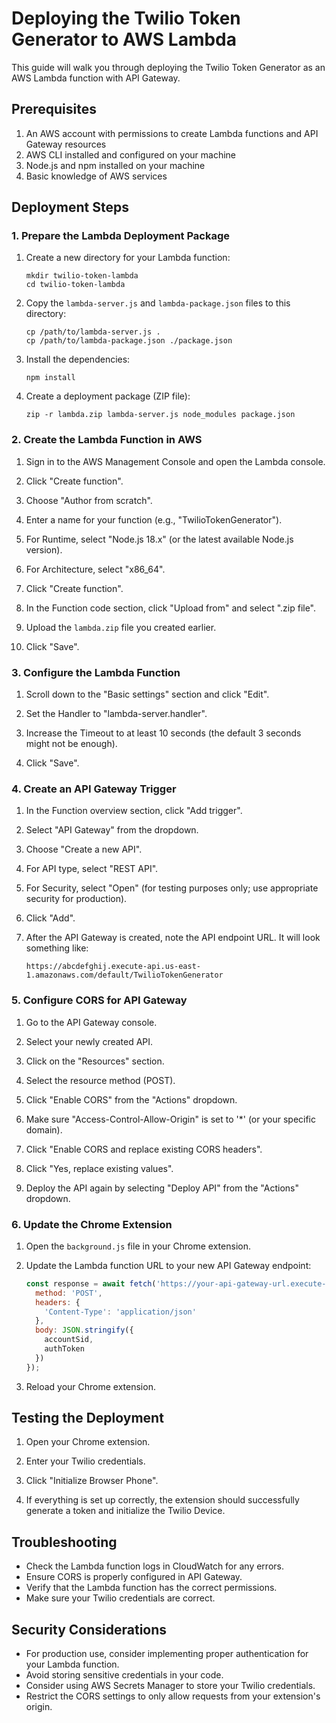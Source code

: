 # Deploying the Twilio Token Generator to AWS Lambda

This guide will walk you through deploying the Twilio Token Generator as an AWS Lambda function with API Gateway.

## Prerequisites

1. An AWS account with permissions to create Lambda functions and API Gateway resources
2. AWS CLI installed and configured on your machine
3. Node.js and npm installed on your machine
4. Basic knowledge of AWS services

## Deployment Steps

### 1. Prepare the Lambda Deployment Package

1. Create a new directory for your Lambda function:
   ```
   mkdir twilio-token-lambda
   cd twilio-token-lambda
   ```

2. Copy the `lambda-server.js` and `lambda-package.json` files to this directory:
   ```
   cp /path/to/lambda-server.js .
   cp /path/to/lambda-package.json ./package.json
   ```

3. Install the dependencies:
   ```
   npm install
   ```

4. Create a deployment package (ZIP file):
   ```
   zip -r lambda.zip lambda-server.js node_modules package.json
   ```

### 2. Create the Lambda Function in AWS

1. Sign in to the AWS Management Console and open the Lambda console.

2. Click "Create function".

3. Choose "Author from scratch".

4. Enter a name for your function (e.g., "TwilioTokenGenerator").

5. For Runtime, select "Node.js 18.x" (or the latest available Node.js version).

6. For Architecture, select "x86_64".

7. Click "Create function".

8. In the Function code section, click "Upload from" and select ".zip file".

9. Upload the `lambda.zip` file you created earlier.

10. Click "Save".

### 3. Configure the Lambda Function

1. Scroll down to the "Basic settings" section and click "Edit".

2. Set the Handler to "lambda-server.handler".

3. Increase the Timeout to at least 10 seconds (the default 3 seconds might not be enough).

4. Click "Save".

### 4. Create an API Gateway Trigger

1. In the Function overview section, click "Add trigger".

2. Select "API Gateway" from the dropdown.

3. Choose "Create a new API".

4. For API type, select "REST API".

5. For Security, select "Open" (for testing purposes only; use appropriate security for production).

6. Click "Add".

7. After the API Gateway is created, note the API endpoint URL. It will look something like:
   ```
   https://abcdefghij.execute-api.us-east-1.amazonaws.com/default/TwilioTokenGenerator
   ```

### 5. Configure CORS for API Gateway

1. Go to the API Gateway console.

2. Select your newly created API.

3. Click on the "Resources" section.

4. Select the resource method (POST).

5. Click "Enable CORS" from the "Actions" dropdown.

6. Make sure "Access-Control-Allow-Origin" is set to '*' (or your specific domain).

7. Click "Enable CORS and replace existing CORS headers".

8. Click "Yes, replace existing values".

9. Deploy the API again by selecting "Deploy API" from the "Actions" dropdown.

### 6. Update the Chrome Extension

1. Open the `background.js` file in your Chrome extension.

2. Update the Lambda function URL to your new API Gateway endpoint:
   ```javascript
   const response = await fetch('https://your-api-gateway-url.execute-api.region.amazonaws.com/default/TwilioTokenGenerator', {
     method: 'POST',
     headers: {
       'Content-Type': 'application/json'
     },
     body: JSON.stringify({
       accountSid,
       authToken
     })
   });
   ```

3. Reload your Chrome extension.

## Testing the Deployment

1. Open your Chrome extension.

2. Enter your Twilio credentials.

3. Click "Initialize Browser Phone".

4. If everything is set up correctly, the extension should successfully generate a token and initialize the Twilio Device.

## Troubleshooting

- Check the Lambda function logs in CloudWatch for any errors.
- Ensure CORS is properly configured in API Gateway.
- Verify that the Lambda function has the correct permissions.
- Make sure your Twilio credentials are correct.

## Security Considerations

- For production use, consider implementing proper authentication for your Lambda function.
- Avoid storing sensitive credentials in your code.
- Consider using AWS Secrets Manager to store your Twilio credentials.
- Restrict the CORS settings to only allow requests from your extension's origin.